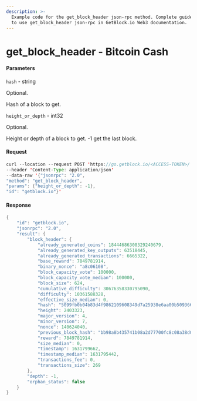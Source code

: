 ```yaml
---
description: >-
  Example code for the get_block_header json-rpc method. Сomplete guide on how
  to use get_block_header json-rpc in GetBlock.io Web3 documentation.
---
```


# get\_block\_header - Bitcoin Cash

#### Parameters

`hash` - string

Optional.

Hash of a block to get.

`height_or_depth` - int32

Optional.

Height or depth of a block to get. -1 get the last block.

#### Request

```java
curl --location --request POST 'https://go.getblock.io/<ACCESS-TOKEN>/' 
--header 'Content-Type: application/json' 
--data-raw '{"jsonrpc": "2.0",
"method": "get_block_header",
"params": {"height_or_depth": -1},
"id": "getblock.io"}'
```

#### Response

```java
{
    "id": "getblock.io",
    "jsonrpc": "2.0",
    "result": {
        "block_header": {
            "already_generated_coins": 18444686308329240679,
            "already_generated_key_outputs": 63518445,
            "already_generated_transactions": 6665322,
            "base_reward": 7849781914,
            "binary_nonce": "a8c06108",
            "block_capacity_vote": 100000,
            "block_capacity_vote_median": 100000,
            "block_size": 624,
            "cumulative_difficulty": 30676358330795090,
            "difficulty": 10361588328,
            "effective_size_median": 0,
            "hash": "5099fb0b04b83d4f9862109608349d7a25938e6aa00b509366848589fe69917a",
            "height": 2403323,
            "major_version": 4,
            "minor_version": 7,
            "nonce": 140624040,
            "previous_block_hash": "bb98a8b435741b08a2d77700fc8c08a38d019f00bda4ccf96bee73965bac59ec",
            "reward": 7849781914,
            "size_median": 0,
            "timestamp": 1631799662,
            "timestamp_median": 1631795442,
            "transactions_fee": 0,
            "transactions_size": 269
        },
        "depth": -1,
        "orphan_status": false
    }
}
```
